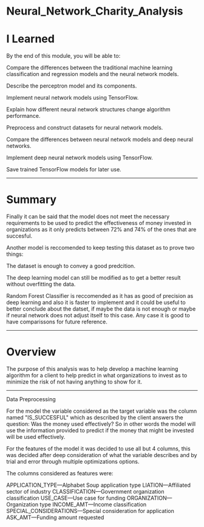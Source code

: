 # Neural_Network_Charity_Analysis

# I Learned
By the end of this module, you will be able to:

Compare the differences between the traditional machine learning classification and regression models and the neural network models.

Describe the perceptron model and its components.

Implement neural network models using TensorFlow.

Explain how different neural network structures change algorithm performance.

Preprocess and construct datasets for neural network models.

Compare the differences between neural network models and deep neural networks.

Implement deep neural network models using TensorFlow.

Save trained TensorFlow models for later use.
________________________________________________________________________________________________________________________________________________________________

# Summary

Finally it can be said that the model does not meet the necessary requirements to be used to predict the effectiveness of money invested in organizations as it only predicts between 72% and 74% of the ones that are succesful. 

Another model is reccomended to keep testing this dataset as to prove two things:

The dataset is enough to convey a good predcition.

The deep learning model can still be modified as to get a better result without overfitting the data.

Random Forest Classifier is reccomended as it has as good of precision as deep learning and also it is faster to implement and it could be useful to better conclude about the datset, if maybe the data is not enough or maybe if neural network does not adjust itself to this case. Any case it is good to have comparissons for future reference.
_____________________________________________________________________________________________________________________________________________________________

# Overview

The purpose of this analysis was to help develop a machine learning algorithm for a client to help predict in what organizations to invest as to minimize the risk of not having anything to show for it.
_____________________________________________________________________________________________________________________________________________________________

Data Preprocessing

For the model the variable considered as the target variable was the column named "IS_SUCCESFUL" which as described by the client answers the question: Was the money used effectively? So in other words the model will use the information provided to predict if the money that might be invested will be used effectively.

For the features of the model it was decided to use all but 4 columns, this was decided after deep consideration of what the variable describes and by trial and error through multiple optimizations options. 

The columns considered as features were:

APPLICATION_TYPE—Alphabet Soup application type
LIATION—Affiliated sector of industry
CLASSIFICATION—Government organization classification
USE_CASE—Use case for funding
ORGANIZATION—Organization type
INCOME_AMT—Income classification
SPECIAL_CONSIDERATIONS—Special consideration for application
ASK_AMT—Funding amount requested
